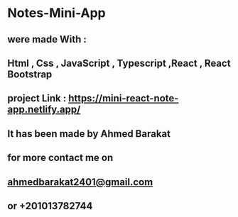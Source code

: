 # Notes-Mini-App

## were made With :

## Html , Css , JavaScript , Typescript ,React , React Bootstrap

## project Link : https://mini-react-note-app.netlify.app/

## It has been made by Ahmed Barakat

## for more contact me on

## ahmedbarakat2401@gmail.com

## or +201013782744
